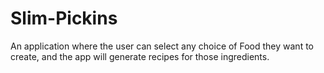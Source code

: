 # Slim-Pickins

An application where the user can select any choice of Food they want to create, and the app will generate recipes for those ingredients.
